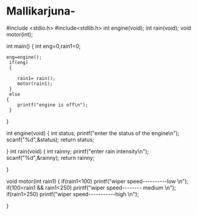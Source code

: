 # Mallikarjuna-
#include <stdio.h>
#include<stdlib.h>
int engine(void);
int rain(void);
void motor(int);

int main()
{
    int eng=0,rain1=0;

    eng=engine();
     if(eng)
     {

        rain1= rain();
        motor(rain1);
     }
     else
    {
        printf("engine is off\n");
     }


}

int engine(void)
{
    int status;
    printf("enter the status of the engine\n");
    scanf("%d",&status);
    return status;

}
int rain(void)
{
    int rainny;
    printf("enter rain intensity\n");
    scanf("%d",&rainny);
    return rainny;

}

void motor(int rain1)
{
    if(rain1<100)
    printf("wiper speed----------low \n");
    if(100<rain1 && rain1<250)
    printf("wiper speed-------- medium \n");
    if(rain1>250)
    printf("wiper speed-----------high \n");


}
